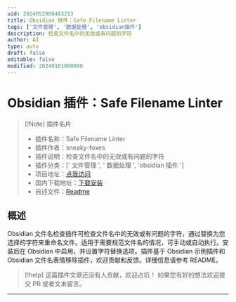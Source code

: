 ```yaml
---
uid: 2024052908483213
title: Obsidian 插件：Safe Filename Linter
tags: ['文件管理', '数据处理', 'obsidian插件']
description: 检查文件名中的无效或有问题的字符
author: AI
type: auto
draft: false
editable: false
modified: 20240101000000
---
```


# Obsidian 插件：Safe Filename Linter

> [!Note] 插件名片
> - 插件名称：Safe Filename Linter
> - 插件作者：sneaky-foxes
> - 插件说明：检查文件名中的无效或有问题的字符
> - 插件分类：[' 文件管理 ', ' 数据处理 ', 'obsidian 插件 ']
> - 项目地址：[点我访问](https://github.com/sneaky-foxes/obsidian-safe-filename-linter)
> - 国内下载地址：[下载安装](https://pkmer.cn/products/plugin/pluginMarket/?safe-filename-linter)
> - 自述文件：[Readme](https://ghproxy.net/https://raw.githubusercontent.com/sneaky-foxes/obsidian-safe-filename-linter/main/README.md)

## 概述

Obsidian 文件名检查插件可检查文件名中的无效或有问题的字符，通过替换为您选择的字符来重命名文件。适用于需要规范文件名的情况，可手动或自动执行。安装后在 Obsidian 中启用，并设置字符替换选项。插件基于 Obsidian 示例插件和 Obsidian 文件名表情移除插件，欢迎贡献和反馈。详细信息请参考 README。

> [!help]
> 这篇插件文章还没有人贡献，欢迎占坑！
> 如果您有好的想法欢迎提交 PR 或者文末留言。

---



